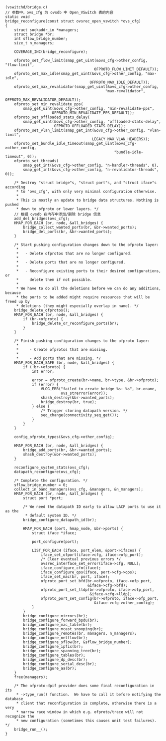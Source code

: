 
	(vswitchd/bridge.c)
	// 参数中，ovs_cfg 为 ovsdb 中 Open_VSwitch 表的内容
	static void
	bridge_reconfigure(const struct ovsrec_open_vswitch *ovs_cfg)
	{
	    struct sockaddr_in *managers;
	    struct bridge *br;
	    int sflow_bridge_number;
	    size_t n_managers;
	
	    COVERAGE_INC(bridge_reconfigure);
	
	    ofproto_set_flow_limit(smap_get_uint(&ovs_cfg->other_config, "flow-limit",
	                                        OFPROTO_FLOW_LIMIT_DEFAULT));
	    ofproto_set_max_idle(smap_get_uint(&ovs_cfg->other_config, "max-idle",
	                                      OFPROTO_MAX_IDLE_DEFAULT));
	    ofproto_set_max_revalidator(smap_get_uint(&ovs_cfg->other_config,
	                                             "max-revalidator",
	                                             OFPROTO_MAX_REVALIDATOR_DEFAULT));
	    ofproto_set_min_revalidate_pps(
	        smap_get_uint(&ovs_cfg->other_config, "min-revalidate-pps",
	                     OFPROTO_MIN_REVALIDATE_PPS_DEFAULT));
	    ofproto_set_offloaded_stats_delay(
	        smap_get_uint(&ovs_cfg->other_config, "offloaded-stats-delay",
	                      OFPROTO_OFFLOADED_STATS_DELAY));
	    ofproto_set_vlan_limit(smap_get_int(&ovs_cfg->other_config, "vlan-limit",
	                                       LEGACY_MAX_VLAN_HEADERS));
	    ofproto_set_bundle_idle_timeout(smap_get_uint(&ovs_cfg->other_config,
	                                                 "bundle-idle-timeout", 0));
	    ofproto_set_threads(
	        smap_get_int(&ovs_cfg->other_config, "n-handler-threads", 0),
	        smap_get_int(&ovs_cfg->other_config, "n-revalidator-threads", 0));
	
	    /* Destroy "struct bridge"s, "struct port"s, and "struct iface"s according
	     * to 'ovs_cfg', with only very minimal configuration otherwise.
	     *
	     * This is mostly an update to bridge data structures. Nothing is pushed
	     * down to ofproto or lower layers. */
		// 根据 ovsdb 在内存中添加/删除 bridge 信息
	    add_del_bridges(ovs_cfg);
	    HMAP_FOR_EACH (br, node, &all_bridges) {
	        bridge_collect_wanted_ports(br, &br->wanted_ports);
	        bridge_del_ports(br, &br->wanted_ports);
	    }

		/* Start pushing configuration changes down to the ofproto layer:
	     *
	     *   - Delete ofprotos that are no longer configured.
	     *
	     *   - Delete ports that are no longer configured.
	     *
	     *   - Reconfigure existing ports to their desired configurations, or
	     *     delete them if not possible.
	     *
	     * We have to do all the deletions before we can do any additions, because
	     * the ports to be added might require resources that will be freed up by
	     * deletions (they might especially overlap in name). */
	    bridge_delete_ofprotos();
	    HMAP_FOR_EACH (br, node, &all_bridges) {
	        if (br->ofproto) {
	            bridge_delete_or_reconfigure_ports(br);
	        }
	    }
	
	    /* Finish pushing configuration changes to the ofproto layer:
	     *
	     *     - Create ofprotos that are missing.
	     *
	     *     - Add ports that are missing. */
	    HMAP_FOR_EACH_SAFE (br, node, &all_bridges) {
	        if (!br->ofproto) {
	            int error;
	
	            error = ofproto_create(br->name, br->type, &br->ofproto);
	            if (error) {
	                VLOG_ERR("failed to create bridge %s: %s", br->name,
	                         ovs_strerror(error));
	                shash_destroy(&br->wanted_ports);
	                bridge_destroy(br, true);
	            } else {
	                /* Trigger storing datapath version. */
	                seq_change(connectivity_seq_get());
	            }
	        }
	    }
	
	    config_ofproto_types(&ovs_cfg->other_config);

		HMAP_FOR_EACH (br, node, &all_bridges) {
	        bridge_add_ports(br, &br->wanted_ports);
	        shash_destroy(&br->wanted_ports);
	    }
	
	    reconfigure_system_stats(ovs_cfg);
	    datapath_reconfigure(ovs_cfg);
	
	    /* Complete the configuration. */
	    sflow_bridge_number = 0;
	    collect_in_band_managers(ovs_cfg, &managers, &n_managers);
	    HMAP_FOR_EACH (br, node, &all_bridges) {
	        struct port *port;
	
	        /* We need the datapath ID early to allow LACP ports to use it as the
	         * default system ID. */
	        bridge_configure_datapath_id(br);
	
	        HMAP_FOR_EACH (port, hmap_node, &br->ports) {
	            struct iface *iface;
	
	            port_configure(port);
	
	            LIST_FOR_EACH (iface, port_elem, &port->ifaces) {
	                iface_set_ofport(iface->cfg, iface->ofp_port);
	                /* Clear eventual previous errors */
	                ovsrec_interface_set_error(iface->cfg, NULL);
	                iface_configure_cfm(iface);
	                iface_configure_qos(iface, port->cfg->qos);
	                iface_set_mac(br, port, iface);
	                ofproto_port_set_bfd(br->ofproto, iface->ofp_port,
	                                     &iface->cfg->bfd);
	                ofproto_port_set_lldp(br->ofproto, iface->ofp_port,
	                                      &iface->cfg->lldp);
	                ofproto_port_set_config(br->ofproto, iface->ofp_port,
	                                        &iface->cfg->other_config);
	            }
	        }
	        bridge_configure_mirrors(br);
	        bridge_configure_forward_bpdu(br);
	        bridge_configure_mac_table(br);
	        bridge_configure_mcast_snooping(br);
	        bridge_configure_remotes(br, managers, n_managers);
	        bridge_configure_netflow(br);
	        bridge_configure_sflow(br, &sflow_bridge_number);
	        bridge_configure_ipfix(br);
	        bridge_configure_spanning_tree(br);
	        bridge_configure_tables(br);
	        bridge_configure_dp_desc(br);
	        bridge_configure_serial_desc(br);
	        bridge_configure_aa(br);
	    }
	    free(managers);

		/* The ofproto-dpif provider does some final reconfiguration in its
	     * ->type_run() function.  We have to call it before notifying the database
	     * client that reconfiguration is complete, otherwise there is a very
	     * narrow race window in which e.g. ofproto/trace will not recognize the
	     * new configuration (sometimes this causes unit test failures). */
	    bridge_run__();
	}

